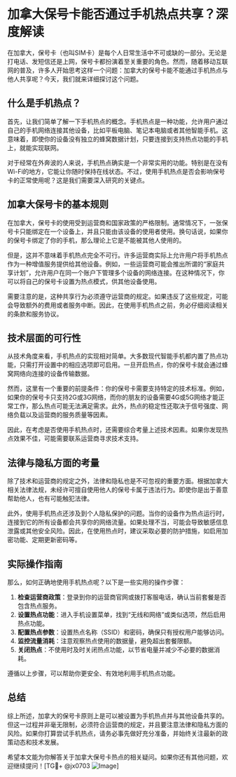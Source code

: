 # 加拿大保号卡能否通过手机热点共享？深度解读

在加拿大，保号卡（也叫SIM卡）是每个人日常生活中不可或缺的一部分。无论是打电话、发短信还是上网，保号卡都扮演着至关重要的角色。然而，随着移动互联网的普及，许多人开始思考这样一个问题：加拿大的保号卡能不能通过手机热点与他人共享呢？今天，我们就来详细探讨这个问题。

## 什么是手机热点？

首先，让我们简单了解一下手机热点的概念。手机热点是一种功能，允许用户通过自己的手机网络连接其他设备，比如平板电脑、笔记本电脑或者其他智能手机。这意味着，即使你的设备没有独立的蜂窝数据计划，只要连接到支持热点功能的手机上，就能实现联网。

对于经常在外奔波的人来说，手机热点确实是一个非常实用的功能。特别是在没有Wi-Fi的地方，它能让你随时保持在线状态。不过，使用手机热点是否会影响保号卡的正常使用呢？这是我们需要深入研究的关键点。

## 加拿大保号卡的基本规则

在加拿大，保号卡的使用受到运营商和国家政策的严格限制。通常情况下，一张保号卡只能绑定在一个设备上，并且只能由该设备的使用者使用。换句话说，如果你的保号卡绑定了你的手机，那么理论上它是不能被其他人使用的。

但是，这并不意味着手机热点完全不可行。许多运营商实际上允许用户将手机热点作为一种增值服务提供给其他设备。例如，一些运营商可能会推出所谓的“家庭共享计划”，允许用户在同一个账户下管理多个设备的网络连接。在这种情况下，你可以将自己的保号卡设置为热点模式，供其他设备使用。

需要注意的是，这种共享行为必须遵守运营商的规定。如果违反了这些规定，可能会导致额外的费用或者服务中断。因此，在使用手机热点之前，务必仔细阅读相关的条款和服务协议。

## 技术层面的可行性

从技术角度来看，手机热点的实现相对简单。大多数现代智能手机都内置了热点功能，只需打开设置中的相应选项即可启用。一旦开启热点，你的保号卡就会通过蜂窝网络向连接的设备传输数据。

然而，这里有一个重要的前提条件：你的保号卡需要支持特定的技术标准。例如，如果你的保号卡只支持2G或3G网络，而你的朋友的设备需要4G或5G网络才能正常工作，那么热点可能无法满足需求。此外，热点的稳定性还取决于信号强度、网络负载以及运营商的服务质量等因素。

因此，在考虑是否使用手机热点时，还需要综合考量上述技术因素。如果你发现热点效果不佳，可能需要联系运营商寻求技术支持。

## 法律与隐私方面的考量

除了技术和运营商的规定之外，法律和隐私也是不可忽视的重要方面。根据加拿大相关法律法规，未经许可擅自使用他人的保号卡属于违法行为。即使你是出于善意帮助他人，也有可能触犯法律。

此外，使用手机热点还涉及到个人隐私保护的问题。当你的设备作为热点运行时，连接到它的所有设备都会共享你的网络流量。如果处理不当，可能会导致敏感信息泄露或其他安全风险。因此，在使用热点时，建议采取必要的防护措施，如启用加密功能、定期更新密码等。

## 实际操作指南

那么，如何正确地使用手机热点呢？以下是一些实用的操作步骤：

1. **检查运营商政策**：登录到你的运营商官网或拨打客服电话，确认当前套餐是否包含热点服务。
2. **设置热点功能**：进入手机设置菜单，找到“无线和网络”或类似选项，然后启用热点功能。
3. **配置热点参数**：设置热点名称（SSID）和密码，确保只有授权用户能够访问。
4. **监控流量消耗**：注意观察热点使用的数据量，避免超出套餐限额。
5. **关闭热点**：不使用时及时关闭热点功能，以节省电量并减少不必要的数据消耗。

遵循以上步骤，可以帮助你更安全、有效地利用手机热点功能。

## 总结

综上所述，加拿大的保号卡原则上是可以被设置为手机热点并与其他设备共享的。但这一过程并非毫无限制，必须符合运营商的规定，并且要注意法律和隐私方面的风险。如果你打算尝试手机热点，请务必事先做好充分准备，并始终关注最新的政策动态和技术发展。

希望本文能为你解答关于加拿大保号卡热点的相关疑问。如果你还有其他问题，欢迎继续提问！[TG💪+ @jx0703 ![Image](https://github.com/user-attachments/assets/dbca1d08-cadb-493c-b0ec-ad6f7a83f270)]